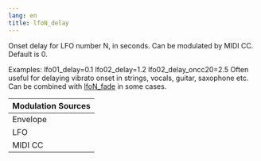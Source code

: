 ```yaml
---
lang: en
title: lfoN_delay
---
```

Onset delay for LFO number N, in seconds.
Can be modulated by MIDI CC. Default is 0.

Examples:
lfo01_delay=0.1
lfo02_delay=1.2
lfo02_delay_oncc20=2.5
Often useful for delaying vibrato onset in strings, vocals, guitar, saxophone etc.
Can be combined with [lfoN_fade](lfoN_fade) in some cases.

| Modulation Sources
|           ---
| Envelope | ✓ | egN_freq_lfoX
| LFO      | X |
| MIDI CC  | ✓ | lfoN_delay_onccX
